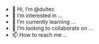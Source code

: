 - 👋 Hi, I’m @dultec
- 👀 I’m interested in ...
- 🌱 I’m currently learning ...
- 💞️ I’m looking to collaborate on ...
- 📫 How to reach me ...

<!---
dultec/dultec is a ✨ special ✨ repository because its `README.md` (this file) appears on your GitHub profile.
You can click the Preview link to take a look at your changes.
--->
